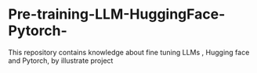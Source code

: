 # Pre-training-LLM-HuggingFace-Pytorch-
This repository contains knowledge about fine tuning LLMs , Hugging face and Pytorch, by illustrate project
